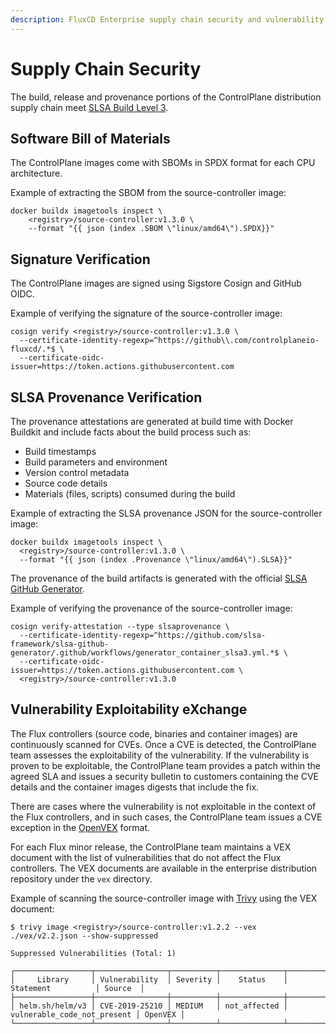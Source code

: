 ```yaml
---
description: FluxCD Enterprise supply chain security and vulnerability management
---
```


# Supply Chain Security

The build, release and provenance portions of the ControlPlane distribution supply chain meet
[SLSA Build Level 3](https://slsa.dev/spec/v1.0/levels).

## Software Bill of Materials

The ControlPlane images come with SBOMs in SPDX format for each CPU architecture.

Example of extracting the SBOM from the source-controller image:

```shell
docker buildx imagetools inspect \
    <registry>/source-controller:v1.3.0 \
    --format "{{ json (index .SBOM \"linux/amd64\").SPDX}}"
```

## Signature Verification

The ControlPlane images are signed using Sigstore Cosign and GitHub OIDC.

Example of verifying the signature of the source-controller image:

```shell
cosign verify <registry>/source-controller:v1.3.0 \
  --certificate-identity-regexp=^https://github\\.com/controlplaneio-fluxcd/.*$ \
  --certificate-oidc-issuer=https://token.actions.githubusercontent.com
```

## SLSA Provenance Verification

The provenance attestations are generated at build time with Docker Buildkit and
include facts about the build process such as:

- Build timestamps
- Build parameters and environment
- Version control metadata
- Source code details
- Materials (files, scripts) consumed during the build

Example of extracting the SLSA provenance JSON for the source-controller image:

```shell
docker buildx imagetools inspect \
  <registry>/source-controller:v1.3.0 \
  --format "{{ json (index .Provenance \"linux/amd64\").SLSA}}"
```

The provenance of the build artifacts is generated with the official
[SLSA GitHub Generator](https://github.com/slsa-framework/slsa-github-generator).

Example of verifying the provenance of the source-controller image:

```shell
cosign verify-attestation --type slsaprovenance \
  --certificate-identity-regexp=^https://github.com/slsa-framework/slsa-github-generator/.github/workflows/generator_container_slsa3.yml.*$ \
  --certificate-oidc-issuer=https://token.actions.githubusercontent.com \
  <registry>/source-controller:v1.3.0
```

## Vulnerability Exploitability eXchange

The Flux controllers (source code, binaries and container images) are continuously
scanned for CVEs. Once a CVE is detected, the ControlPlane team assesses
the exploitability of the vulnerability. If the vulnerability is proven to be exploitable,
the ControlPlane team provides a patch within the agreed SLA and issues
a security bulletin to customers containing the CVE details and the container images
digests that include the fix.

There are cases where the vulnerability is not exploitable in the context of the Flux
controllers, and in such cases, the ControlPlane team issues a CVE exception in the
[OpenVEX](https://github.com/openvex/spec/blob/v0.2.0/OPENVEX-SPEC.md) format.

For each Flux minor release, the ControlPlane team maintains a VEX document with the
list of vulnerabilities that do not affect the Flux controllers. The VEX documents
are available in the enterprise distribution repository under the `vex` directory.

Example of scanning the source-controller image with [Trivy](https://github.com/aquasecurity/trivy)
using the VEX document:

```console
$ trivy image <registry>/source-controller:v1.2.2 --vex ./vex/v2.2.json --show-suppressed

Suppressed Vulnerabilities (Total: 1)

┌─────────────────┬────────────────┬──────────┬──────────────┬─────────────────────────────┬─────────┐
│     Library     │ Vulnerability  │ Severity │    Status    │          Statement          │ Source  │
├─────────────────┼────────────────┼──────────┼──────────────┼─────────────────────────────┼─────────┤
│ helm.sh/helm/v3 │ CVE-2019-25210 │ MEDIUM   │ not_affected │ vulnerable_code_not_present │ OpenVEX │
└─────────────────┴────────────────┴──────────┴──────────────┴─────────────────────────────┴─────────┘
```
